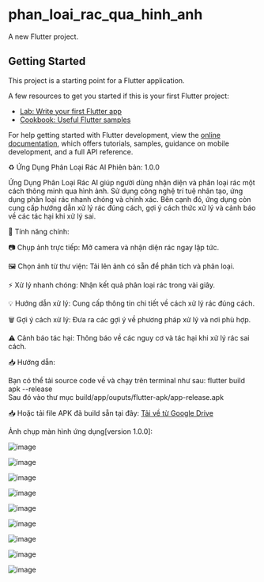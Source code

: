 # phan_loai_rac_qua_hinh_anh

A new Flutter project.

## Getting Started

This project is a starting point for a Flutter application.

A few resources to get you started if this is your first Flutter project:

- [Lab: Write your first Flutter app](https://docs.flutter.dev/get-started/codelab)
- [Cookbook: Useful Flutter samples](https://docs.flutter.dev/cookbook)

For help getting started with Flutter development, view the
[online documentation](https://docs.flutter.dev/), which offers tutorials,
samples, guidance on mobile development, and a full API reference.

♻️ Ứng Dụng Phân Loại Rác AI
Phiên bản: 1.0.0

Ứng Dụng Phân Loại Rác AI giúp người dùng nhận diện và phân loại rác một cách thông minh qua hình ảnh. Sử dụng công nghệ trí tuệ nhân tạo, ứng dụng phân loại rác nhanh chóng và chính xác. Bên cạnh đó, ứng dụng còn cung cấp hướng dẫn xử lý rác đúng cách, gợi ý cách thức xử lý và cảnh báo về các tác hại khi xử lý sai.

🚀 Tính năng chính:

📷 Chụp ảnh trực tiếp: Mở camera và nhận diện rác ngay lập tức.

🖼️ Chọn ảnh từ thư viện: Tải lên ảnh có sẵn để phân tích và phân loại.

⚡ Xử lý nhanh chóng: Nhận kết quả phân loại rác trong vài giây.

💡 Hướng dẫn xử lý: Cung cấp thông tin chi tiết về cách xử lý rác đúng cách.

🗑️ Gợi ý cách xử lý: Đưa ra các gợi ý về phương pháp xử lý và nơi phù hợp.

⚠️ Cảnh báo tác hại: Thông báo về các nguy cơ và tác hại khi xử lý rác sai cách.

📥 Hướng dẫn:

Bạn có thể tải source code về và chạy trên terminal như sau: flutter build apk --release    
Sau đó vào thư mục build/app/ouputs/flutter-apk/app-release.apk

📥 Hoặc tải file APK đã build sẵn tại đây: [Tải về từ Google Drive](https://drive.google.com/file/d/19GeplyAAUtq6kmA_knrNh9bxl3OCaRRk/view?usp=drive_link)

Ảnh chụp màn hình ứng dụng[version 1.0.0]:

![image](https://github.com/user-attachments/assets/844fc223-a62b-45ca-9746-1b57623a3bdf)

![image](https://github.com/user-attachments/assets/e867343b-df95-46b7-afe7-dc11789266a2)

![image](https://github.com/user-attachments/assets/22f966e9-b7d2-4e24-8519-11ae19c634a7)

![image](https://github.com/user-attachments/assets/01e4d0e4-b104-4246-849e-ec84092ccc0e)

![image](https://github.com/user-attachments/assets/7561e0f5-47ea-4516-9f22-2bc969021620)

![image](https://github.com/user-attachments/assets/6f28a007-7934-44e0-8c8c-250e61002280)

![image](https://github.com/user-attachments/assets/efd4e2e1-d36a-42d7-a96d-d571d7f4cb7c)

![image](https://github.com/user-attachments/assets/1ac3f3b5-bd67-48bd-9a66-9ff76dfdfd7c)

![image](https://github.com/user-attachments/assets/421967c9-8f6d-436b-b282-c56520edbd12)
